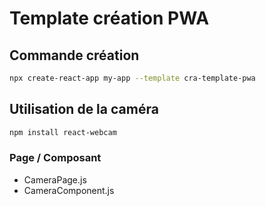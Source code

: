 # Template création PWA

## Commande création

```bash
npx create-react-app my-app --template cra-template-pwa
```

## Utilisation de la caméra 

```bash
npm install react-webcam
```

### Page / Composant

- CameraPage.js 
- CameraComponent.js
